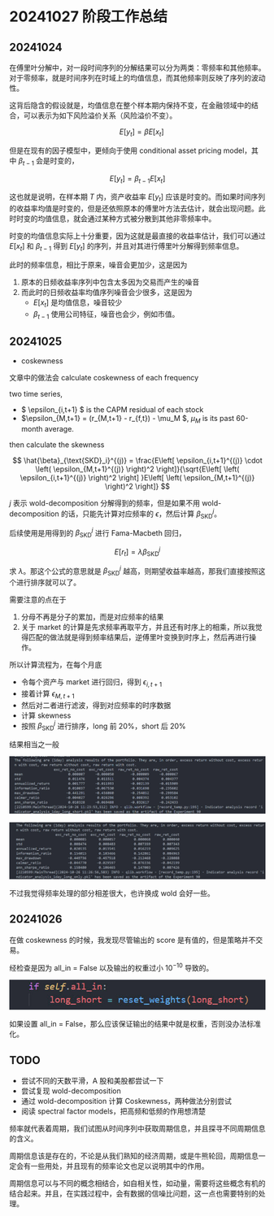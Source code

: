 # 20241027 阶段工作总结

## 20241024

在傅里叶分解中，对一段时间序列的分解结果可以分为两类：零频率和其他频率。对于零频率，就是时间序列在时域上的均值信息，而其他频率则反映了序列的波动性。

这背后隐含的假设就是，均值信息在整个样本期内保持不变，在金融领域中的结合，可以表示为如下风险溢价关系（风险溢价不变）。

$$
\quad E[y_t] = \beta E[x_t]
$$

但是在现有的因子模型中，更倾向于使用 conditional asset pricing model，其中 $\beta_{t-1}$ 会是时变的，

$$
E[y_t] = \beta_{t-1} E[x_t]
$$

这也就是说明，在样本期 $T$ 内，资产收益率 $E[y_t]$ 应该是时变的。而如果时间序列的收益率均值是时变的，但是还依照原本的傅里叶方法去估计，就会出现问题。此时时变的均值信息，就会通过某种方式被分散到其他非零频率中。

时变的均值信息实际上十分重要，因为这就是最直接的收益率估计，我们可以通过 $E[x_t]$ 和 $\beta_{t-1}$ 得到 $E[y_t]$ 的序列，并且对其进行傅里叶分解得到频率信息。

此时的频率信息，相比于原来，噪音会更加少，这是因为

1. 原本的日频收益率序列中包含太多因为交易而产生的噪音
2. 而此时的日频收益率均值序列噪音会少很多，这是因为
   - $E[x_t]$ 是均值信息，噪音较少
   - $\beta_{t-1}$ 使用公司特征，噪音也会少，例如市值。

## 20241025

- coskewness

文章中的做法会 calculate coskewness of each frequency

two time series, 

- $ \epsilon_{i,t+1}  $ is the CAPM residual of each stock
- $\epsilon_{M,t+1} = (r_{M,t+1} - r_{f,t}) - \mu_M $, $\mu_M$ is its past 60-month average.

then calculate the skewness

$$
\hat{\beta}_{\text{SKD}_i}^{(j)} = \frac{E\left[ \epsilon_{i,t+1}^{(j)} \cdot \left( \epsilon_{M,t+1}^{(j)} \right)^2 \right]}{\sqrt{E\left[ \left( \epsilon_{i,t+1}^{(j)} \right)^2 \right] }E\left[ \left( \epsilon_{M,t+1}^{(j)} \right)^2 \right]}
$$

$j$ 表示 wold-decomposition 分解得到的频率，但是如果不用 wold-decomposition 的话，只能先计算对应频率的 $\epsilon$，然后计算 $\beta^j_{\text{SKD}}$。

后续使用是用得到的 $\beta_{\text{SKD}}^j$ 进行 Fama-Macbeth 回归，

$$
E[r_t] = \lambda \beta_{\text{SKD}}^j
$$

求 $\lambda$。那这个公式的意思就是 $\beta_{\text{SKD}}^j$ 越高，则期望收益率越高，那我们直接按照这个进行排序就可以了。

需要注意的点在于

1. 分母不再是分子的累加，而是对应频率的结果
2. 关于 market 的计算是先求频率再取平方，并且还有时序上的相乘，所以我觉得匹配的做法就是得到频率结果后，逆傅里叶变换到时序上，然后再进行操作。 

所以计算流程为，在每个月底

- 令每个资产与 market 进行回归，得到 $\epsilon_{i,t+1}$
- 接着计算 $\epsilon_{M,t+1}$
- 然后对二者进行滤波，得到对应频率的时序数据
- 计算 skewness
- 按照 $\beta_{\text{SKD}}^j$ 进行排序，long 前 20%，short 后 20%

结果相当之一般

<div align = 'center'>

![](../work_img/20241026PP1.jpg)

</div>


<div align = 'center'>

![](../work_img/20241026PP2.jpg)

</div>

不过我觉得频率处理的部分相差很大，也许换成 wold 会好一些。

## 20241026

在做 coskewness 的时候，我发现尽管输出的 score 是有值的，但是策略并不交易。

经检查是因为 all_in = False 以及输出的权重过小 $10^{-10}$ 导致的。


<div align = 'center'>

![](../work_img/20241026PP3.jpg)

</div>

如果设置 all_in = False，那么应该保证输出的结果中就是权重，否则没办法标准化。

## TODO

- 尝试不同的天数平滑，A 股和美股都尝试一下
- 尝试复现 wold-decomposition
- 通过 wold-decomposition 计算 Coskewness，两种做法分别尝试
- 阅读 spectral factor models，把高频和低频的作用想清楚
  
频率就代表着周期，我们试图从时间序列中获取周期信息，并且探寻不同周期信息的含义。

周期信息该是存在的，不论是从我们熟知的经济周期，或是牛熊轮回，周期信息一定会有一些用处，并且现有的频率论文也足以说明其中的作用。

周期信息可以与不同的概念相结合，如自相关性，如动量，需要将这些概念有机的结合起来。并且，在实践过程中，会有数据的信噪比问题，这一点也需要特别的处理。

